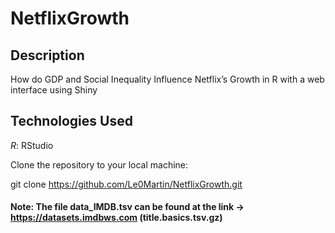 # NetflixGrowth

## Description

How do GDP and Social Inequality Influence Netflix’s Growth in R with a web interface using Shiny

## Technologies Used

*R*: RStudio

Clone the repository to your local machine:

git clone https://github.com/Le0Martin/NetflixGrowth.git


#### Note: The file data_IMDB.tsv can be found at the link -> https://datasets.imdbws.com (title.basics.tsv.gz)
